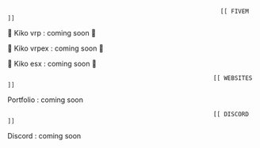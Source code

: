 
                                                                [[ FIVEM ]]
         


🐌 Kiko vrp : coming soon 🐌

🐌 Kiko vrpex : coming soon 🐌

🐌 Kiko esx : coming soon 🐌


                                                              [[ WEBSITES ]]
        


Portfolio : coming soon



                                                              [[ DISCORD ]]
       


Discord : coming soon
